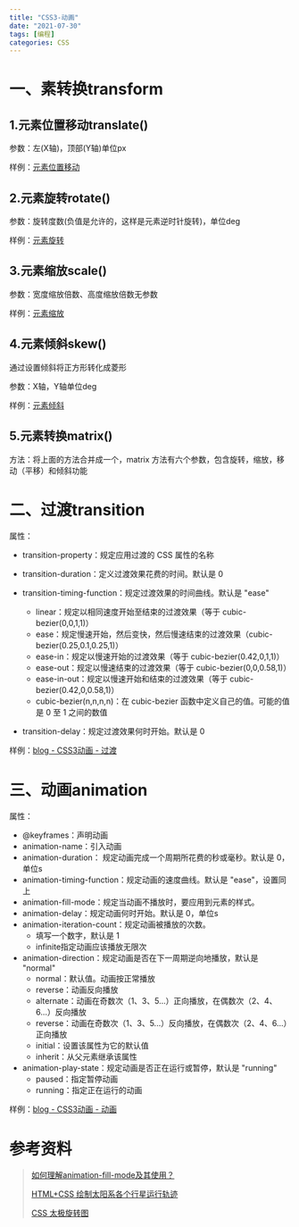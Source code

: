 ```yaml
---
title: "CSS3-动画"
date: "2021-07-30"
tags: [编程]
categories: CSS
---
```


# 一、素转换transform

##  1.元素位置移动translate()

参数：左(X轴)，顶部(Y轴)单位px

样例：[元素位置移动](https://codepen.io/damuwangs/pen/LYymGqJ)

## 2.元素旋转rotate()

参数：旋转度数(负值是允许的，这样是元素逆时针旋转)，单位deg

样例：[元素旋转](https://codepen.io/damuwangs/pen/qBmYZdQ)

## 3.元素缩放scale()

参数：宽度缩放倍数、高度缩放倍数无参数

样例：[元素缩放](https://codepen.io/damuwangs/pen/oNWdxGr)

## 4.元素倾斜skew()

通过设置倾斜将正方形转化成菱形

参数：X轴，Y轴单位deg

样例：[元素倾斜](https://codepen.io/damuwangs/pen/mdmLPKP)

## 5.元素转换matrix()

方法：将上面的方法合并成一个，matrix 方法有六个参数，包含旋转，缩放，移动（平移）和倾斜功能

# 二、过渡transition

属性：

- transition-property：规定应用过渡的 CSS 属性的名称

- transition-duration：定义过渡效果花费的时间。默认是 0

- transition-timing-function：规定过渡效果的时间曲线。默认是 "ease"
  - linear：规定以相同速度开始至结束的过渡效果（等于 cubic-bezier(0,0,1,1)）
  - ease：规定慢速开始，然后变快，然后慢速结束的过渡效果（cubic-bezier(0.25,0.1,0.25,1)）
  - ease-in：规定以慢速开始的过渡效果（等于 cubic-bezier(0.42,0,1,1)）
  - ease-out：规定以慢速结束的过渡效果（等于 cubic-bezier(0,0,0.58,1)）
  - ease-in-out：规定以慢速开始和结束的过渡效果（等于 cubic-bezier(0.42,0,0.58,1)）
  - cubic-bezier(n,n,n,n)：在 cubic-bezier 函数中定义自己的值。可能的值是 0 至 1 之间的数值

- transition-delay：规定过渡效果何时开始。默认是 0

样例：[blog - CSS3动画 - 过渡](https://codepen.io/damuwangs/pen/ExmLyJy)

# 三、动画animation

属性：

- @keyframes：声明动画
- animation-name：引入动画
- animation-duration： 规定动画完成一个周期所花费的秒或毫秒。默认是 0，单位s
- animation-timing-function：规定动画的速度曲线。默认是 "ease"，设置同上
- animation-fill-mode：规定当动画不播放时，要应用到元素的样式。
- animation-delay：规定动画何时开始。默认是 0，单位s
- animation-iteration-count：规定动画被播放的次数。
  - 填写一个数字，默认是 1
  - infinite指定动画应该播放无限次
- animation-direction：规定动画是否在下一周期逆向地播放，默认是 "normal"
  - normal：默认值。动画按正常播放
  - reverse：动画反向播放
  - alternate：动画在奇数次（1、3、5...）正向播放，在偶数次（2、4、6...）反向播放
  - reverse：动画在奇数次（1、3、5...）反向播放，在偶数次（2、4、6...）正向播放
  - initial：设置该属性为它的默认值
  - inherit：从父元素继承该属性
- animation-play-state：规定动画是否正在运行或暂停，默认是 "running"
  - paused：指定暂停动画
  - running：指定正在运行的动画

样例：[blog - CSS3动画 - 动画](https://codepen.io/damuwangs/pen/xxdjEoz)

# 参考资料

> [如何理解animation-fill-mode及其使用？](https://segmentfault.com/q/1010000003867335)
>
> [HTML+CSS 绘制太阳系各个行星运行轨迹](https://c.runoob.com/codedemo/5528)
>
> [CSS 太极旋转图](https://c.runoob.com/codedemo/5645)

